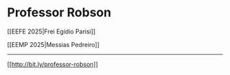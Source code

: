 # Professor Robson


[[EEFE 2025|Frei Egídio Parisi]]

[[EEMP 2025|Messias Pedreiro]]




___


[[http://bit.ly/professor-robson]]